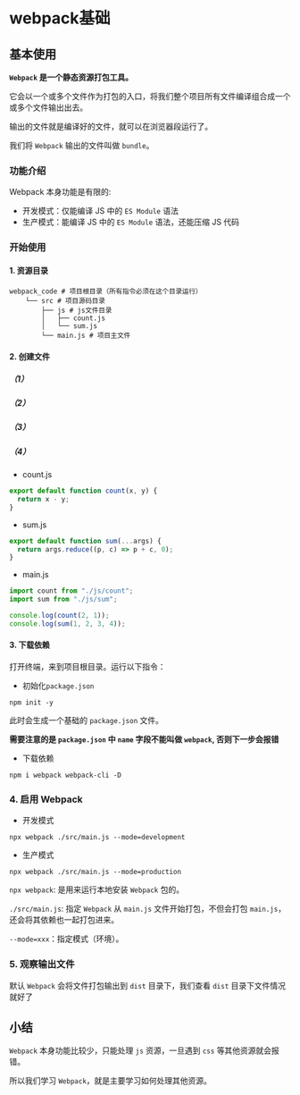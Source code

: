 
# webpack基础

## 基本使用

**`Webpack` 是一个静态资源打包工具。**

它会以一个或多个文件作为打包的入口，将我们整个项目所有文件编译组合成一个或多个文件输出出去。

输出的文件就是编译好的文件，就可以在浏览器段运行了。

我们将 `Webpack` 输出的文件叫做 `bundle`。

### 功能介绍

Webpack 本身功能是有限的:

- 开发模式：仅能编译 JS 中的 `ES Module` 语法
- 生产模式：能编译 JS 中的 `ES Module` 语法，还能压缩 JS 代码

### 开始使用

#### 1. 资源目录

```
webpack_code # 项目根目录（所有指令必须在这个目录运行）
    └── src # 项目源码目录
        ├── js # js文件目录
        │   ├── count.js
        │   └── sum.js
        └── main.js # 项目主文件
```

#### 2. 创建文件

##### （1）

##### （2）

##### （3）

##### （4）

- count.js

```js
export default function count(x, y) {
  return x - y;
}
```

- sum.js

```js
export default function sum(...args) {
  return args.reduce((p, c) => p + c, 0);
}
```

- main.js

```js
import count from "./js/count";
import sum from "./js/sum";

console.log(count(2, 1));
console.log(sum(1, 2, 3, 4));
```

#### 3. 下载依赖

打开终端，来到项目根目录。运行以下指令：

- 初始化`package.json`

```
npm init -y
```

此时会生成一个基础的 `package.json` 文件。

**需要注意的是 `package.json` 中 `name` 字段不能叫做 `webpack`, 否则下一步会报错**

- 下载依赖

```
npm i webpack webpack-cli -D
```

### 4. 启用 Webpack

- 开发模式

```
npx webpack ./src/main.js --mode=development
```

- 生产模式

```
npx webpack ./src/main.js --mode=production
```

`npx webpack`: 是用来运行本地安装 `Webpack` 包的。

`./src/main.js`: 指定 `Webpack` 从 `main.js` 文件开始打包，不但会打包 `main.js`，还会将其依赖也一起打包进来。

`--mode=xxx`：指定模式（环境）。

### 5. 观察输出文件

默认 `Webpack` 会将文件打包输出到 `dist` 目录下，我们查看 `dist` 目录下文件情况就好了

## 小结

`Webpack` 本身功能比较少，只能处理 `js` 资源，一旦遇到 `css` 等其他资源就会报错。

所以我们学习 `Webpack`，就是主要学习如何处理其他资源。
